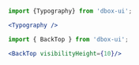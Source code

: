 


```jsx noeditor

import {Typography} from 'dbox-ui';

<Typography />

```

```jsx noeditor
import { BackTop } from 'dbox-ui';

<BackTop visibilityHeight={10}/>

```





